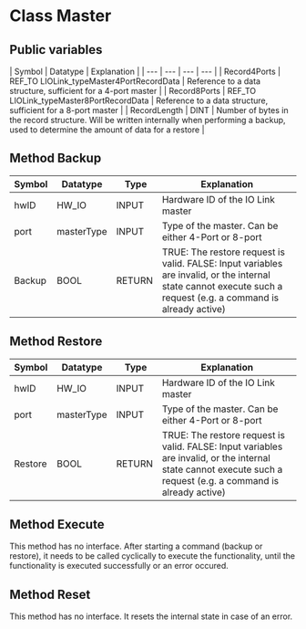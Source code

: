 # Class Master

## Public variables

| Symbol | Datatype | Explanation |
| --- | --- | --- | --- |
| Record4Ports | REF_TO LIOLink_typeMaster4PortRecordData | Reference to a data structure, sufficient for a 4-port master |
| Record8Ports | REF_TO LIOLink_typeMaster8PortRecordData | Reference to a data structure, sufficient for a 8-port master |
| RecordLength | DINT | Number of bytes in the record structure. Will be written internally when performing a backup, used to determine the amount of data for a restore |

## Method Backup

| Symbol | Datatype | Type | Explanation |
| --- | --- | --- | --- |
| hwID | HW_IO | INPUT | Hardware ID of the IO Link master |
| port | masterType | INPUT | Type of the master. Can be either 4-Port or 8-port |
| Backup | BOOL | RETURN | TRUE: The restore request is valid. FALSE: Input variables are invalid, or the internal state cannot execute such a request (e.g. a command is already active) |

## Method Restore

| Symbol | Datatype | Type | Explanation |
| --- | --- | --- | --- |
| hwID | HW_IO | INPUT | Hardware ID of the IO Link master |
| port | masterType | INPUT | Type of the master. Can be either 4-Port or 8-port |
| Restore | BOOL | RETURN | TRUE: The restore request is valid. FALSE: Input variables are invalid, or the internal state cannot execute such a request (e.g. a command is already active) |

## Method Execute

This method has no interface. After starting a command (backup or restore), it needs to be called cyclically to execute the functionality, until the functionality is executed successfully or an error occured. 

## Method Reset

This method has no interface. It resets the internal state in case of an error. 
